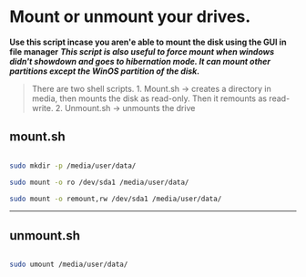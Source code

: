 Mount or unmount your drives. 
===
**Use this script incase you aren'e able to mount the disk using the GUI in file manager**
***This script is also useful to force mount when windows didn't showdown and goes to hibernation mode. It can mount other partitions except the WinOS partition of the disk.***

> There are two shell scripts.
	1. Mount.sh -> creates a directory in media, then mounts the disk as read-only. Then it remounts as read-write.
	2. Unmount.sh -> unmounts the drive

mount.sh 
----
```bash

sudo mkdir -p /media/user/data/

sudo mount -o ro /dev/sda1 /media/user/data/

sudo mount -o remount,rw /dev/sda1 /media/user/data/

```
-----------------------------------------------------
unmount.sh 
----
```bash

sudo umount /media/user/data/

```